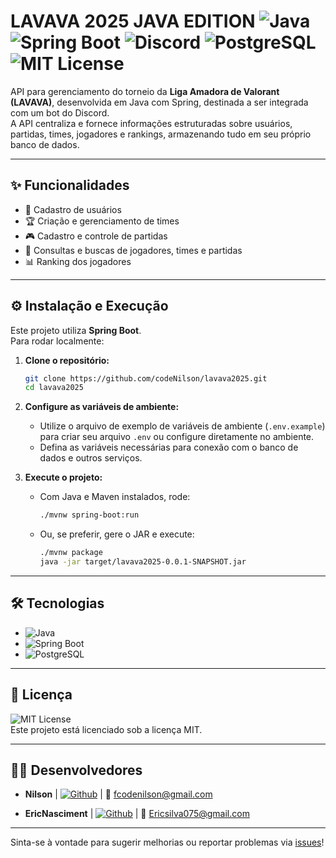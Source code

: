 # LAVAVA 2025 JAVA EDITION ![Java](https://img.shields.io/badge/Java-ED8B00?style=flat&logo=java&logoColor=white) ![Spring Boot](https://img.shields.io/badge/Spring_Boot-6DB33F?style=flat&logo=spring-boot&logoColor=white) ![Discord](https://img.shields.io/badge/Discord-5865F2?style=flat&logo=discord&logoColor=white) ![PostgreSQL](https://img.shields.io/badge/PostgreSQL-316192?style=flat&logo=postgresql&logoColor=white) ![MIT License](https://img.shields.io/badge/License-MIT-green.svg)

API para gerenciamento do torneio da **Liga Amadora de Valorant (LAVAVA)**, desenvolvida em Java com Spring, destinada a ser integrada com um bot do Discord.  
A API centraliza e fornece informações estruturadas sobre usuários, partidas, times, jogadores e rankings, armazenando tudo em seu próprio banco de dados.

---

## ✨ Funcionalidades

- 👤 Cadastro de usuários
- 🏆 Criação e gerenciamento de times
- 🎮 Cadastro e controle de partidas
- 🔎 Consultas e buscas de jogadores, times e partidas
- 📊 Ranking dos jogadores

---

## ⚙️ Instalação e Execução

Este projeto utiliza **Spring Boot**.  
Para rodar localmente:

1. **Clone o repositório:**
   ```bash
   git clone https://github.com/codeNilson/lavava2025.git
   cd lavava2025
   ```

2. **Configure as variáveis de ambiente:**
   - Utilize o arquivo de exemplo de variáveis de ambiente (`.env.example`) para criar seu arquivo `.env` ou configure diretamente no ambiente.
   - Defina as variáveis necessárias para conexão com o banco de dados e outros serviços.

3. **Execute o projeto:**
   - Com Java e Maven instalados, rode:
     ```bash
     ./mvnw spring-boot:run
     ```
   - Ou, se preferir, gere o JAR e execute:
     ```bash
     ./mvnw package
     java -jar target/lavava2025-0.0.1-SNAPSHOT.jar
     ```

---

## 🛠️ Tecnologias

- ![Java](https://img.shields.io/badge/Java-ED8B00?style=flat&logo=java&logoColor=white)
- ![Spring Boot](https://img.shields.io/badge/Spring_Boot-6DB33F?style=flat&logo=spring-boot&logoColor=white)
- ![PostgreSQL](https://img.shields.io/badge/PostgreSQL-316192?style=flat&logo=postgresql&logoColor=white)

---

## 📝 Licença

![MIT License](https://img.shields.io/badge/License-MIT-green.svg)  
Este projeto está licenciado sob a licença MIT.

---

## 👨‍💻 Desenvolvedores

- **Nilson** | [![Github](https://img.shields.io/badge/GitHub-100000?style=flat&logo=github&logoColor=white)](https://github.com/codeNilson) | 📧 fcodenilson@gmail.com

- **EricNasciment** | [![Github](https://img.shields.io/badge/GitHub-100000?style=flat&logo=github&logoColor=white)](https://github.com/codeNilson) | 📧 Ericsilva075@gmail.com

---

Sinta-se à vontade para sugerir melhorias ou reportar problemas via [issues](https://github.com/codeNilson/lavava2025/issues)!
